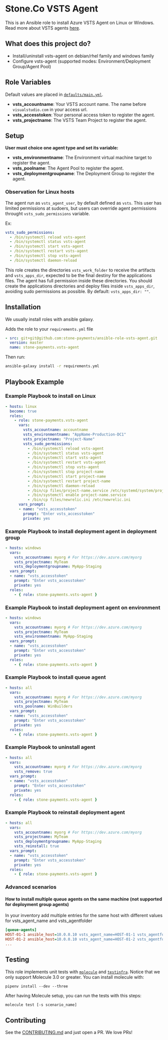 # Stone.Co VSTS Agent

This is an Ansible role to install Azure VSTS Agent on Linux or Windows. Read more about VSTS agents [here](https://docs.microsoft.com/en-us/vsts/build-release/concepts/agents/agents).

## What does this project do?

- Install/uninstall vsts-agent on debian/rhel family and windows family
- Configure vsts-agent (supported modes: Environment/Deployment Group/Agent Pool)

## Role Variables

Default values are placed in [`defaults/main.yml`](defaults/main.yml).

- **vsts_accountname**: Your VSTS account name. The name before `visualstudio.com` in your access url.
- **vsts_accesstoken**: Your personal access token to register the agent.
- **vsts_projectname**: The VSTS Team Project to register the agent.

## Setup

**User must choice one agent type and set its variable:**

- **vsts_environmentname**: The Environment virtual machine target to register the agent.
- **vsts_poolname**: The Agent Pool to register the agent.
- **vsts_deploymentgroupname**: The Deployment Group to register the agent.

### Observation for Linux hosts

The agent run as `vsts_agent_user`, by default defined as `vsts`. This user has limited permissions at sudoers, but users can override agent permissions throught `vsts_sudo_permissions` variable.

Ex:

```yaml
vsts_sudo_permissions:
  - /bin/systemctl reload vsts-agent
  - /bin/systemctl status vsts-agent
  - /bin/systemctl start vsts-agent
  - /bin/systemctl restart vsts-agent
  - /bin/systemctl stop vsts-agent
  - /bin/systemctl daemon-reload
```

This role creates the directories `vsts_work_folder` to receive the artifacts and `vsts_apps_dir`, expected to be the final destiny for the applications files. The agent has full permission inside these directories. You should create the applications directories and deploy files inside `vsts_apps_dir`, avoiding sudo permissions as possible.
By default: `vsts_apps_dir: ""`.

## Installation

We usually install roles with ansible galaxy.

Adds the role to your `requirements.yml` file

```yaml
- src: git+git@github.com:stone-payments/ansible-role-vsts-agent.git
  version: master
  name: stone-payments.vsts-agent
```

Then run:

```bash
ansible-galaxy install -r requirements.yml
```

## Playbook Example

### Example Playbook to install on Linux

```yaml
- hosts: linux
  become: true
  roles:
    - role: stone-payments.vsts-agent
      vars:
        vsts_accountname: accountname
        vsts_environmentname: "AppName-Production-DC1"
        vsts_projectname: "Project-Name"
        vsts_sudo_permissions:
          - /bin/systemctl reload vsts-agent
          - /bin/systemctl status vsts-agent
          - /bin/systemctl start vsts-agent
          - /bin/systemctl restart vsts-agent
          - /bin/systemctl stop vsts-agent
          - /bin/systemctl stop project-name
          - /bin/systemctl start project-name
          - /bin/systemctl restart project-name
          - /bin/systemctl daemon-reload
          - /bin/cp files/project-name.service /etc/systemd/system/project-name.service
          - /bin/systemctl enable project-name.service
          - /bin/cp files/newrelic.ini /etc/newrelic.ini
      vars_prompt:
      - name: "vsts_accesstoken"
        prompt: "Enter vsts_accesstoken"
        private: yes
```

### Example Playbook to install deployment agent in deployment group

```yaml
- hosts: windows
  vars:
    vsts_accountname: myorg # For https://dev.azure.com/myorg
    vsts_projectname: MyTeam
    vsts_deploymentgroupname: MyApp-Staging
  vars_prompt:
  - name: "vsts_accesstoken"
    prompt: "Enter vsts_accesstoken"
    private: yes
  roles:
    - { role: stone-payments.vsts-agent }
```

### Example Playbook to install deployment agent on environment

```yaml
- hosts: windows
  vars:
    vsts_accountname: myorg # For https://dev.azure.com/myorg
    vsts_projectname: MyTeam
    vsts_environmentname: MyApp-Staging
  vars_prompt:
  - name: "vsts_accesstoken"
    prompt: "Enter vsts_accesstoken"
    private: yes
  roles:
    - { role: stone-payments.vsts-agent }
```

### Example Playbook to install queue agent

```yaml
- hosts: all
  vars:
    vsts_accountname: myorg # For https://dev.azure.com/myorg
    vsts_projectname: MyTeam
    vsts_poolname: WinBuilders
  vars_prompt:
  - name: "vsts_accesstoken"
    prompt: "Enter vsts_accesstoken"
    private: yes
  roles:
    - { role: stone-payments.vsts-agent }
```

### Example Playbook to uninstall agent

```yaml
- hosts: all
  vars:
    vsts_accountname: myorg # For https://dev.azure.com/myorg
    vsts_remove: true
  vars_prompt:
  - name: "vsts_accesstoken"
    prompt: "Enter vsts_accesstoken"
    private: yes
  roles:
    - { role: stone-payments.vsts-agent }
```

### Example Playbook to reinstall deployment agent

```yaml
- hosts: all
  vars:
    vsts_accountname: myorg # For https://dev.azure.com/myorg
    vsts_projectname: MyTeam
    vsts_deploymentgroupname: MyApp-Staging
    vsts_reinstall: true
  vars_prompt:
  - name: "vsts_accesstoken"
    prompt: "Enter vsts_accesstoken"
    private: yes
  roles:
    - { role: stone-payments.vsts-agent }
```

### Advanced scenarios

#### How to install multiple queue agents on the same machine (not supported for deployment group agents)

In your inventory add multiple entries for the same host with different values for vsts_agent_name and vsts_agentfolder

```ini
[queue-agents]
HOST-01-1 ansible_host=10.0.0.10 vsts_agent_name=HOST-01-1 vsts_agentfolder=C:\\vstsagent\\A1
HOST-01-2 ansible_host=10.0.0.10 vsts_agent_name=HOST-01-2 vsts_agentfolder=C:\\vstsagent\\A2
...
```

## Testing

This role implements unit tests with [`molecule`](https://molecule.readthedocs.io/en/latest/) and [`testinfra`](https://testinfra.readthedocs.io/en/latest/). Notice that we only support Molecule 3.0 or greater. You can install molecule with:

```shell
pipenv install --dev --three
```

After having Molecule setup, you can run the tests with this steps:

```sh
molecule test [-s scenario_name]
```

## Contributing

See the [CONTRIBUTING.md](./CONTRIBUTING.md) and just open a PR. We love PRs!
